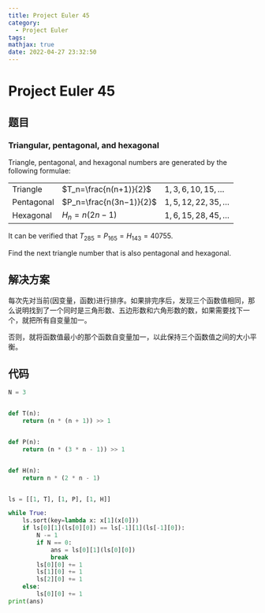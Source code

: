 ```yaml
---
title: Project Euler 45
category:
  - Project Euler
tags:
mathjax: true
date: 2022-04-27 23:32:50
---
```


<escape><!-- more --></escape>

# Project Euler 45

## 题目

### Triangular, pentagonal, and hexagonal

Triangle, pentagonal, and hexagonal numbers are generated by the following formulae:

||||
|---|---|---|
|Triangle|$T_n=\frac{n(n+1)}{2}$|$1, 3, 6, 10, 15,\dots$|
|Pentagonal|$P_n=\frac{n(3n−1)}{2}$|$1, 5, 12, 22, 35, \dots$|
|Hexagonal|$H_n=n(2n−1)$|$1, 6, 15, 28, 45, \dots$|

It can be verified that $T_{285} = P_{165} = H_{143} = 40755$.

Find the next triangle number that is also pentagonal and hexagonal.

## 解决方案

每次先对当前(因变量，函数)进行排序。如果排完序后，发现三个函数值相同，那么说明找到了一个同时是三角形数、五边形数和六角形数的数，如果需要找下一个，就把所有自变量加一。

否则，就将函数值最小的那个函数自变量加一，以此保持三个函数值之间的大小平衡。

## 代码

```py
N = 3


def T(n):
    return (n * (n + 1)) >> 1


def P(n):
    return (n * (3 * n - 1)) >> 1


def H(n):
    return n * (2 * n - 1)


ls = [[1, T], [1, P], [1, H]]

while True:
    ls.sort(key=lambda x: x[1](x[0]))
    if ls[0][1](ls[0][0]) == ls[-1][1](ls[-1][0]):
        N -= 1
        if N == 0:
            ans = ls[0][1](ls[0][0])
            break
        ls[0][0] += 1
        ls[1][0] += 1
        ls[2][0] += 1
    else:
        ls[0][0] += 1
print(ans)

```
